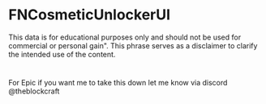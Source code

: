﻿# FNCosmeticUnlockerUI
This data is for educational purposes only and should not be used for commercial or personal gain". This phrase serves as a disclaimer to clarify the intended use of the content.
#
For Epic if you want me to take this down let me know via discord @theblockcraft
